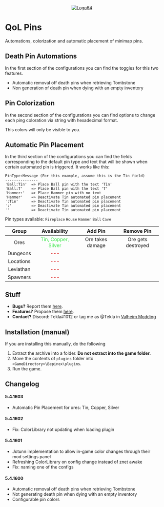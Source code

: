 ‎<p align="center">[![Logo64](https://user-images.githubusercontent.com/23636548/135311233-240e15b7-73b1-4d2e-b37c-b0b527338504.png)](https://ko-fi.com/tekla)</p>

# QoL Pins

Automations, colorization and automatic placement of minimap pins.

## Death Pin Automations

In the first section of the configurations you can find the toggles for this two features.

-   Automatic removal off death pins when retrieving Tombstone
-   Non generation of death pin when dying with an empty inventory

## Pin Colorization

In the second section of the configurations you can find options to change each ping coloration via string with hexadecimal format.

This colors will only be visible to you.

## Automatic Pin Placement

In the third section of the configurations you can find the fields corresponding to the default pin type and text that will be shown when certain automated pin is triggered. It works like this:

```
PinType:Message (For this example, assume this is the Tin field)
---------------
'Ball:Tin'  => Place Ball pin with the text 'Tin'
'Ball:T'    => Place Ball pin with the text 'T'
'Hammer:'   => Place Hammer pin with no text
'Hammer'    => Deactivate Tin automated pin placement
':Tin'      => Deactivate Tin automated pin placement
':'         => Deactivate Tin automated pin placement
''          => Deactivate Tin automated pin placement
```

Pin types available: `Fireplace` `House` `Hammer` `Ball` `Cave`

<!-- 35e644 green - e03f3f red - e6c035 yellow -->

|   Group   |                       Availability                       |     Add Pin      |     Remove Pin     |
| :-------: | :------------------------------------------------------: | :--------------: | :----------------: |
|   Ores    | <span style="color:#35e644"> Tin, Copper, Silver </span> | Ore takes damage | Ore gets destroyed |
| Dungeons  |        <span style="color:#e03f3f">**---**</span>        |                  |                    |
| Locations |        <span style="color:#e03f3f">**---**</span>        |                  |                    |
| Leviathan |        <span style="color:#e03f3f">**---**</span>        |                  |                    |
| Spawners  |        <span style="color:#e03f3f">**---**</span>        |                  |                    |

## Stuff

-   **Bugs?** Report them [here](https://github.com/T3kla/ValMods/issues).
-   **Features?** Propose them [here](https://github.com/T3kla/ValMods/issues).
-   **Contact?** Discord: Tekla#1012 or tag me as @Tekla in [Valheim Modding](https://discord.gg/RBq2mzeu4z)

## Installation (manual)

If you are installing this manually, do the following

1. Extract the archive into a folder. **Do not extract into the game folder.**
2. Move the contents of `plugins` folder into `<GameDirectory>\Bepinex\plugins`.
3. Run the game.

## Changelog

#### 5.4.1603

-   Automatic Pin Placement for ores: Tin, Copper, Silver

#### 5.4.1602

-   Fix: ColorLibrary not updating when loading plugin

#### 5.4.1601

-   Jotunn implementation to allow in-game color changes through their mod settings panel
-   Refreshing ColorLibrary on config change instead of znet awake
-   Fix: naming one of the configs

#### 5.4.1600

-   Automatic removal off death pins when retrieving Tombstone
-   Not generating death pin when dying with an empty inventory
-   Configurable pin colors
